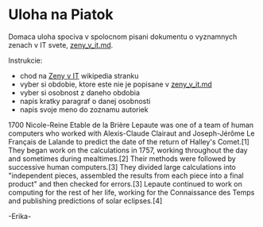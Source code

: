# Uloha na Piatok
Domaca uloha spociva v spolocnom pisani dokumentu o vyznamnych zenach v IT svete, [zeny_v_it.md](zeny_v_it.md).

Instrukcie:
- chod na [Zeny v IT](https://en.wikipedia.org/wiki/Women_in_computing) wikipedia stranku
- vyber si obdobie, ktore este nie je popisane v [zeny_v_it.md](zeny_v_it.md)
- vyber si osobnost z daneho obdobia
- napis kratky paragraf o danej osobnosti
- napis svoje meno do zoznamu autoriek

1700
Nicole-Reine Etable de la Brière Lepaute was one of a team of human computers who worked with Alexis-Claude Clairaut and Joseph-Jérôme Le Français de Lalande to predict the date of the return of Halley's Comet.[1] They began work on the calculations in 1757, working throughout the day and sometimes during mealtimes.[2] Their methods were followed by successive human computers.[3] They divided large calculations into "independent pieces, assembled the results from each piece into a final product" and then checked for errors.[3] Lepaute continued to work on computing for the rest of her life, working for the Connaissance des Temps and publishing predictions of solar eclipses.[4]

-Erika-